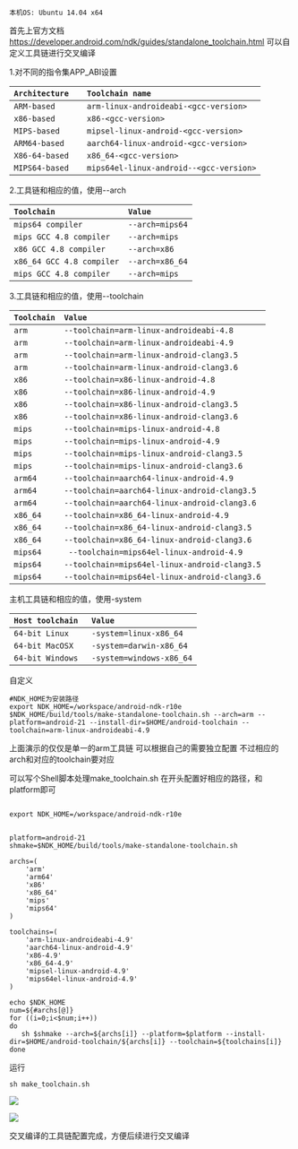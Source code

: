 ```
本机OS: Ubuntu 14.04 x64
```
首先上官方文档
https://developer.android.com/ndk/guides/standalone_toolchain.html
可以自定义工具链进行交叉编译

1.对不同的指令集APP_ABI设置

| `Architecture`           | `Toolchain name`  |
| :----------------- |:-----------------|
|`ARM-based`	|`arm-linux-androideabi-<gcc-version>`
|`x86-based`	|`x86-<gcc-version>`
|`MIPS-based`	|`mipsel-linux-android-<gcc-version>`
|`ARM64-based	` |`aarch64-linux-android-<gcc-version>`
|`X86-64-based`	 |`x86_64-<gcc-version>`
|`MIPS64-based`	|`mips64el-linux-android--<gcc-version>`



2.工具链和相应的值，使用--arch

| `Toolchain`           | `Value`  |
| :----------------- |:-----------------|
|`mips64 compiler`	|`--arch=mips64`
|`mips GCC 4.8 compiler`	|`--arch=mips`
|`x86 GCC 4.8 compiler`	|`--arch=x86`
|`x86_64 GCC 4.8 compiler`	|`--arch=x86_64`
|`mips GCC 4.8 compiler`	|`--arch=mips`

3.工具链和相应的值，使用--toolchain

| `Toolchain`           | `Value`  |
| :----------------- |:-----------------|
|`arm`|`--toolchain=arm-linux-androideabi-4.8`|
|`arm`|`--toolchain=arm-linux-androideabi-4.9`|
|`arm`|`--toolchain=arm-linux-android-clang3.5`|
|`arm`|`--toolchain=arm-linux-android-clang3.6`|
|`x86	`|`--toolchain=x86-linux-android-4.8`|
|`x86	`|`--toolchain=x86-linux-android-4.9`|
|`x86	`|`--toolchain=x86-linux-android-clang3.5`|
|`x86	`|`--toolchain=x86-linux-android-clang3.6`|
|`mips`|`--toolchain=mips-linux-android-4.8`|
|`mips`|`--toolchain=mips-linux-android-4.9`|
|`mips`|`--toolchain=mips-linux-android-clang3.5`|
|`mips`|`--toolchain=mips-linux-android-clang3.6`|
|`arm64`|`--toolchain=aarch64-linux-android-4.9`|
|`arm64`|`--toolchain=aarch64-linux-android-clang3.5`|
|`arm64`|`--toolchain=aarch64-linux-android-clang3.6`|
|`x86_64`|`--toolchain=x86_64-linux-android-4.9`|
|`x86_64`|`--toolchain=x86_64-linux-android-clang3.5`|
|`x86_64`|`--toolchain=x86_64-linux-android-clang3.6`|
|`mips64`|`	--toolchain=mips64el-linux-android-4.9`|
|`mips64`|	`--toolchain=mips64el-linux-android-clang3.5`|
|`mips64`|	`--toolchain=mips64el-linux-android-clang3.6`|

主机工具链和相应的值，使用-system

 |`Host toolchain ` |`Value` |
| :----------------- |:-----------------|
|`64-bit Linux`|`-system=linux-x86_64`|
|`64-bit MacOSX`|`-system=darwin-x86_64`|
|`64-bit Windows`|`-system=windows-x86_64`|

自定义
```
#NDK_HOME为安装路径
export NDK_HOME=/workspace/android-ndk-r10e
$NDK_HOME/build/tools/make-standalone-toolchain.sh --arch=arm --platform=android-21 --install-dir=$HOME/android-toolchain --toolchain=arm-linux-androideabi-4.9
```
上面演示的仅仅是单一的arm工具链
可以根据自己的需要独立配置
不过相应的arch和对应的toolchain要对应

可以写个Shell脚本处理make_toolchain.sh
在开头配置好相应的路径，和platform即可
```

export NDK_HOME=/workspace/android-ndk-r10e


platform=android-21
shmake=$NDK_HOME/build/tools/make-standalone-toolchain.sh

archs=(
    'arm'
    'arm64'
    'x86'
    'x86_64'
    'mips'
    'mips64'
)

toolchains=(
    'arm-linux-androideabi-4.9'
    'aarch64-linux-android-4.9'
    'x86-4.9'
    'x86_64-4.9'
    'mipsel-linux-android-4.9'
    'mips64el-linux-android-4.9'
)

echo $NDK_HOME
num=${#archs[@]}
for ((i=0;i<$num;i++))
do
   sh $shmake --arch=${archs[i]} --platform=$platform --install-dir=$HOME/android-toolchain/${archs[i]} --toolchain=${toolchains[i]}
done
```
运行
```
sh make_toolchain.sh
```

![](http://upload-images.jianshu.io/upload_images/2006464-860cd25dfde40761.png?imageMogr2/auto-orient/strip%7CimageView2/2/w/1240)

![](http://upload-images.jianshu.io/upload_images/2006464-37a4d2b0311f0997.png?imageMogr2/auto-orient/strip%7CimageView2/2/w/1240)

交叉编译的工具链配置完成，方便后续进行交叉编译
